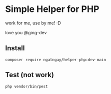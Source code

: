 # Simple Helper for PHP

work for me, use by me! :D

love you @ging-dev

## Install

```
composer require ngatngay/helper-php:dev-main
```

## Test (not work)

```
php vendor/bin/pest 
```
